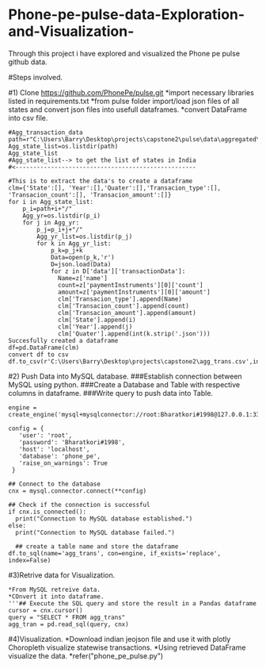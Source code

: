 # Phone-pe-pulse-data-Exploration-and-Visualization-
Through this project i have explored and visualized the Phone pe pulse github data.

#Steps involved.

#1) Clone  https://github.com/PhonePe/pulse.git
*import necessary libraries listed in requirements.txt
*from pulse folder import/load json files of all states and convert json files into usefull dataframes.
*convert DataFrame into csv file.
```
#Agg_transaction_data
path=r"C:\Users\Barry\Desktop\projects\capstone2\pulse\data\aggregated\transaction\country\india\state/"
Agg_state_list=os.listdir(path)
Agg_state_list
#Agg_state_list--> to get the list of states in India
#<---------------------------------------------------

#This is to extract the data's to create a dataframe
clm={'State':[], 'Year':[],'Quater':[],'Transacion_type':[], 'Transacion_count':[], 'Transacion_amount':[]}
for i in Agg_state_list:
    p_i=path+i+"/"
    Agg_yr=os.listdir(p_i)
    for j in Agg_yr:
        p_j=p_i+j+"/"
        Agg_yr_list=os.listdir(p_j)
        for k in Agg_yr_list:
            p_k=p_j+k
            Data=open(p_k,'r')
            D=json.load(Data)
            for z in D['data']['transactionData']:
              Name=z['name']
              count=z['paymentInstruments'][0]['count']
              amount=z['paymentInstruments'][0]['amount']
              clm['Transacion_type'].append(Name)
              clm['Transacion_count'].append(count)
              clm['Transacion_amount'].append(amount)
              clm['State'].append(i)
              clm['Year'].append(j)
              clm['Quater'].append(int(k.strip('.json')))
Succesfully created a dataframe
df=pd.DataFrame(clm)
convert df to csv
df.to_csv(r'C:\Users\Barry\Desktop\projects\capstone2\agg_trans.csv',index=False)
```

#2) Push Data into MySQL database.
###Establish connection between MySQL using python.
###Create a Database and Table with respective columns in dataframe. 
###Write query to push data into Table.
```
engine = create_engine('mysql+mysqlconnector://root:Bharatkori#1998@127.0.0.1:3306/phone_pe')

config = {
   'user': 'root',
   'password': 'Bharatkori#1998',
   'host': 'localhost',
   'database': 'phone_pe',
   'raise_on_warnings': True
 }

## Connect to the database
cnx = mysql.connector.connect(**config)

## Check if the connection is successful
if cnx.is_connected():
  print("Connection to MySQL database established.")
else:
  print("Connection to MySQL database failed.")
  
  ## create a table name and store the dataframe
df.to_sql(name='agg_trans', con=engine, if_exists='replace', index=False)
```

#3)Retrive data for Visualization.
```
*From MySQL retreive data.
*COnvert it into dataframe.
'''## Execute the SQL query and store the result in a Pandas dataframe
cursor = cnx.cursor()
query = "SELECT * FROM agg_trans"
agg_tran = pd.read_sql(query, cnx)
```

#4)Visualization.
*Download indian jeojson file and use it with plotly Choropleth visualize statewise transactions.
*Using retrieved DataFrame visualize the data.
*refer("phone_pe_pulse.py")




